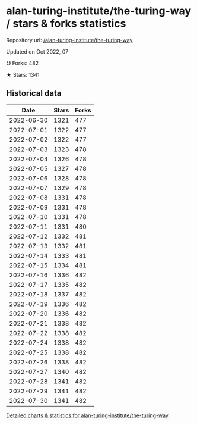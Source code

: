 # alan-turing-institute/the-turing-way / stars & forks statistics

Repository url: [/alan-turing-institute/the-turing-way](https://github.com/alan-turing-institute/the-turing-way)

Updated on Oct 2022, 07

☋ Forks: 482

★ Stars: 1341

## Historical data
| Date | Stars | Forks |
|------|-------|-------|
| 2022-06-30 | 1321 | 477 | 
| 2022-07-01 | 1322 | 477 | 
| 2022-07-02 | 1322 | 477 | 
| 2022-07-03 | 1323 | 478 | 
| 2022-07-04 | 1326 | 478 | 
| 2022-07-05 | 1327 | 478 | 
| 2022-07-06 | 1328 | 478 | 
| 2022-07-07 | 1329 | 478 | 
| 2022-07-08 | 1331 | 478 | 
| 2022-07-09 | 1331 | 478 | 
| 2022-07-10 | 1331 | 478 | 
| 2022-07-11 | 1331 | 480 | 
| 2022-07-12 | 1332 | 481 | 
| 2022-07-13 | 1332 | 481 | 
| 2022-07-14 | 1333 | 481 | 
| 2022-07-15 | 1334 | 481 | 
| 2022-07-16 | 1336 | 482 | 
| 2022-07-17 | 1335 | 482 | 
| 2022-07-18 | 1337 | 482 | 
| 2022-07-19 | 1336 | 482 | 
| 2022-07-20 | 1336 | 482 | 
| 2022-07-21 | 1338 | 482 | 
| 2022-07-22 | 1338 | 482 | 
| 2022-07-24 | 1338 | 482 | 
| 2022-07-25 | 1338 | 482 | 
| 2022-07-26 | 1338 | 482 | 
| 2022-07-27 | 1340 | 482 | 
| 2022-07-28 | 1341 | 482 | 
| 2022-07-29 | 1341 | 482 | 
| 2022-07-30 | 1341 | 482 | 


[Detailed charts & statistics for alan-turing-institute/the-turing-way](https://reviewgithub.com/rep/alan-turing-institute/the-turing-way)
